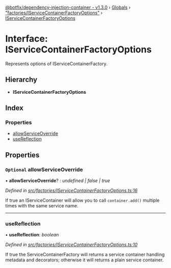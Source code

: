 [@botflx/dependency-injection-container - v1.3.0](../README.md) › [Globals](../globals.md) › ["factories/IServiceContainerFactoryOptions"](../modules/_factories_iservicecontainerfactoryoptions_.md) › [IServiceContainerFactoryOptions](_factories_iservicecontainerfactoryoptions_.iservicecontainerfactoryoptions.md)

# Interface: IServiceContainerFactoryOptions

Represents options of IServiceContainerFactory.

## Hierarchy

* **IServiceContainerFactoryOptions**

## Index

### Properties

* [allowServiceOverride](_factories_iservicecontainerfactoryoptions_.iservicecontainerfactoryoptions.md#optional-allowserviceoverride)
* [useReflection](_factories_iservicecontainerfactoryoptions_.iservicecontainerfactoryoptions.md#usereflection)

## Properties

### `Optional` allowServiceOverride

• **allowServiceOverride**? : *undefined | false | true*

*Defined in [src/factories/IServiceContainerFactoryOptions.ts:16](https://github.com/botflux/dependency-injection-container/blob/6433b0d/src/factories/IServiceContainerFactoryOptions.ts#L16)*

If true an IServiceContainer will allow you to call
`container.add()` multiple times with the same service name.

___

###  useReflection

• **useReflection**: *boolean*

*Defined in [src/factories/IServiceContainerFactoryOptions.ts:10](https://github.com/botflux/dependency-injection-container/blob/6433b0d/src/factories/IServiceContainerFactoryOptions.ts#L10)*

If true the ServiceContainerFactory will returns a service container
handling metadata and decorators; otherwise it will returns a plain
service container.
